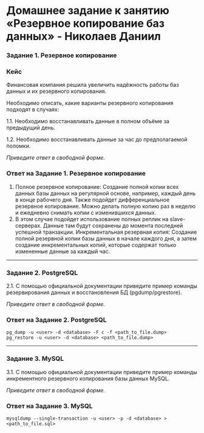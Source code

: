 # Домашнее задание к занятию «Резервное копирование баз данных» - Николаев Даниил

### Задание 1. Резервное копирование

### Кейс
Финансовая компания решила увеличить надёжность работы баз данных и их резервного копирования. 

Необходимо описать, какие варианты резервного копирования подходят в случаях: 

1.1. Необходимо восстанавливать данные в полном объёме за предыдущий день.

1.2. Необходимо восстанавливать данные за час до предполагаемой поломки.

*Приведите ответ в свободной форме.*

### Ответ на Задание 1. Резервное копирование

1. Полное резервное копирование: Создание полной копии всех данных базы данных на регулярной основе, например, каждый день в конце рабочего дня.
Также подойдет дифференциальное резервное копирование. Можно делать полную копию раз в неделю и ежедневно снимать копии с изменившихся данных.
2. В этом случае подойдет использование полных реплик на slave-серверах. Данные там будут сохранены до момента последней успешной транзакции.
Инкрементальная резервная копия: Создание полной резервной копии базы данных в начале каждого дня, а затем создание инкрементальных копий, которые содержат только измененные данные за каждый час.

---

### Задание 2. PostgreSQL

2.1. С помощью официальной документации приведите пример команды резервирования данных и восстановления БД (pgdump/pgrestore).

*Приведите ответ в свободной форме.*

### Ответ на Задание 2. PostgreSQL

```
pg_dump -u <user> -d <database> -F c -f <path_to_file.dump>
pg_restore -u <user> -d <database> <path_to_file.dump>
```

---

### Задание 3. MySQL

3.1. С помощью официальной документации приведите пример команды инкрементного резервного копирования базы данных MySQL. 

*Приведите ответ в свободной форме.*

### Ответ на Задание 3. MySQL

```
mysqldump --single-transaction -u <user> -p -d <database> > <path_to_file.sql>
```

